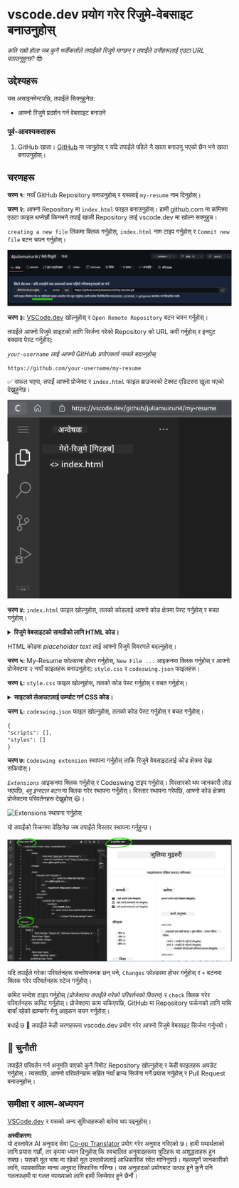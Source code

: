 <!--
CO_OP_TRANSLATOR_METADATA:
{
  "original_hash": "2fcb983b8dbadadb1bc2e97f8c12dac5",
  "translation_date": "2025-08-25T23:23:17+00:00",
  "source_file": "8-code-editor/1-using-a-code-editor/assignment.md",
  "language_code": "ne"
}
-->
# vscode.dev प्रयोग गरेर रिजुमे-वेबसाइट बनाउनुहोस्

_कति राम्रो होला जब कुनै भर्तीकर्ताले तपाईंको रिजुमे माग्छन् र तपाईंले उनीहरूलाई एउटा URL पठाउनुहुन्छ?_ 😎

## उद्देश्यहरू

यस असाइनमेन्टपछि, तपाईंले सिक्नुहुनेछ:

- आफ्नो रिजुमे प्रदर्शन गर्न वेबसाइट बनाउने

### पूर्व-आवश्यकताहरू

1. GitHub खाता। [GitHub](https://github.com/) मा जानुहोस् र यदि तपाईंले पहिले नै खाता बनाउनु भएको छैन भने खाता बनाउनुहोस्।

## चरणहरू

**चरण १:** नयाँ GitHub Repository बनाउनुहोस् र यसलाई `my-resume` नाम दिनुहोस्।

**चरण २:** आफ्नो Repository मा `index.html` फाइल बनाउनुहोस्। हामी github.com मा कम्तिमा एउटा फाइल थप्नेछौं किनभने तपाईं खाली Repository लाई vscode.dev मा खोल्न सक्नुहुन्न।

`creating a new file` लिंकमा क्लिक गर्नुहोस्, `index.html` नाम टाइप गर्नुहोस् र `Commit new file` बटन चयन गर्नुहोस्।

![github.com मा नयाँ फाइल बनाउनुहोस्](../../../../translated_images/new-file-github.com.c886796d800e8056561829a181be1382c5303da9d902d8b2dd82b68a4806e21f.ne.png)

**चरण ३:** [VSCode.dev](https://vscode.dev) खोल्नुहोस् र `Open Remote Repository` बटन चयन गर्नुहोस्।

तपाईंले आफ्नो रिजुमे साइटको लागि सिर्जना गरेको Repository को URL कपी गर्नुहोस् र इनपुट बक्समा पेस्ट गर्नुहोस्:

_`your-username` लाई आफ्नो GitHub प्रयोगकर्ता नामले बदल्नुहोस्_

```
https://github.com/your-username/my-resume
```

✅ सफल भएमा, तपाईं आफ्नो प्रोजेक्ट र `index.html` फाइल ब्राउजरको टेक्स्ट एडिटरमा खुला भएको देख्नुहुनेछ।

![नयाँ फाइल बनाउनुहोस्](../../../../translated_images/project-on-vscode.dev.e79815a9a95ee7feac72ebe5c941c91279716be37c575dbdbf2f43bea2c7d8b6.ne.png)

**चरण ४:** `index.html` फाइल खोल्नुहोस्, तलको कोडलाई आफ्नो कोड क्षेत्रमा पेस्ट गर्नुहोस् र बचत गर्नुहोस्।

<details>
    <summary><b>रिजुमे वेबसाइटको सामग्रीको लागि HTML कोड।</b></summary>
    
        <html>

            <head>
                <link href="style.css" rel="stylesheet">
                <link rel="stylesheet" href="https://cdnjs.cloudflare.com/ajax/libs/font-awesome/5.15.4/css/all.min.css">
                <title>यहाँ आफ्नो नाम लेख्नुहोस्!</title>
            </head>
            <body>
                <header id="header">
                    <!-- रिजुमे हेडर तपाईंको नाम र शीर्षक सहित -->
                    <h1>यहाँ आफ्नो नाम लेख्नुहोस्!</h1>
                    <hr>
                    तपाईंको भूमिका!
                    <hr>
                </header>
                <main>
                    <article id="mainLeft">
                        <section>
                            <h2>सम्पर्क</h2>
                            <!-- सम्पर्क जानकारी सामाजिक सञ्जाल सहित -->
                            <p>
                                <i class="fa fa-envelope" aria-hidden="true"></i>
                                <a href="mailto:username@domain.top-level domain">यहाँ आफ्नो इमेल लेख्नुहोस्</a>
                            </p>
                            <p>
                                <i class="fab fa-github" aria-hidden="true"></i>
                                <a href="github.com/yourGitHubUsername">यहाँ आफ्नो प्रयोगकर्ता नाम लेख्नुहोस्!</a>
                            </p>
                            <p>
                                <i class="fab fa-linkedin" aria-hidden="true"></i>
                                <a href="linkedin.com/yourLinkedInUsername">यहाँ आफ्नो प्रयोगकर्ता नाम लेख्नुहोस्!</a>
                            </p>
                        </section>
                        <section>
                            <h2>सीपहरू</h2>
                            <!-- तपाईंका सीपहरू -->
                            <ul>
                                <li>सीप १!</li>
                                <li>सीप २!</li>
                                <li>सीप ३!</li>
                                <li>सीप ४!</li>
                            </ul>
                        </section>
                        <section>
                            <h2>शिक्षा</h2>
                            <!-- तपाईंको शिक्षा -->
                            <h3>यहाँ आफ्नो कोर्स लेख्नुहोस्!</h3>
                            <p>
                                यहाँ आफ्नो संस्था लेख्नुहोस्!
                            </p>
                            <p>
                                सुरु - अन्त्य मिति
                            </p>
                        </section>            
                    </article>
                    <article id="mainRight">
                        <section>
                            <h2>बारेमा</h2>
                            <!-- तपाईंको बारेमा -->
                            <p>आफ्नो बारेमा केही लेख्नुहोस्!</p>
                        </section>
                        <section>
                            <h2>कामको अनुभव</h2>
                            <!-- तपाईंको कामको अनुभव -->
                            <h3>कामको शीर्षक</h3>
                            <p>
                                यहाँ संस्थाको नाम लेख्नुहोस् | सुरु महिना – अन्त्य महिना
                            </p>
                            <ul>
                                    <li>कार्य १ - तपाईंले के गर्नुभयो लेख्नुहोस्!</li>
                                    <li>कार्य २ - तपाईंले के गर्नुभयो लेख्नुहोस्!</li>
                                    <li>तपाईंको योगदानको परिणाम/प्रभाव लेख्नुहोस्</li>
                                    
                            </ul>
                            <h3>कामको शीर्षक २</h3>
                            <p>
                                यहाँ संस्थाको नाम लेख्नुहोस् | सुरु महिना – अन्त्य महिना
                            </p>
                            <ul>
                                    <li>कार्य १ - तपाईंले के गर्नुभयो लेख्नुहोस्!</li>
                                    <li>कार्य २ - तपाईंले के गर्नुभयो लेख्नुहोस्!</li>
                                    <li>तपाईंको योगदानको परिणाम/प्रभाव लेख्नुहोस्</li>
                                    
                            </ul>
                        </section>
                    </article>
                </main>
            </body>
        </html>
</details>

HTML कोडमा _placeholder text_ लाई आफ्नो रिजुमे विवरणले बदल्नुहोस्।

**चरण ५:** My-Resume फोल्डरमा होभर गर्नुहोस्, `New File ...` आइकनमा क्लिक गर्नुहोस् र आफ्नो प्रोजेक्टमा २ नयाँ फाइलहरू बनाउनुहोस्: `style.css` र `codeswing.json` फाइलहरू।

**चरण ६:** `style.css` फाइल खोल्नुहोस्, तलको कोड पेस्ट गर्नुहोस् र बचत गर्नुहोस्।

<details>
        <summary><b>साइटको लेआउटलाई फर्म्याट गर्न CSS कोड।</b></summary>
            
            body {
                font-family: 'Segoe UI', Tahoma, Geneva, Verdana, sans-serif;
                font-size: 16px;
                max-width: 960px;
                margin: auto;
            }
            h1 {
                font-size: 3em;
                letter-spacing: .6em;
                padding-top: 1em;
                padding-bottom: 1em;
            }

            h2 {
                font-size: 1.5em;
                padding-bottom: 1em;
            }

            h3 {
                font-size: 1em;
                padding-bottom: 1em;
            }
            main { 
                display: grid;
                grid-template-columns: 40% 60%;
                margin-top: 3em;
            }
            header {
                text-align: center;
                margin: auto 2em;
            }

            section {
                margin: auto 1em 4em 2em;
            }

            i {
                margin-right: .5em;
            }

            p {
                margin: .2em auto
            }

            hr {
                border: none;
                background-color: lightgray;
                height: 1px;
            }

            h1, h2, h3 {
                font-weight: 100;
                margin-bottom: 0;
            }
            #mainLeft {
                border-right: 1px solid lightgray;
            }
            
</details>

**चरण ६:** `codeswing.json` फाइल खोल्नुहोस्, तलको कोड पेस्ट गर्नुहोस् र बचत गर्नुहोस्।

    {
    "scripts": [],
    "styles": []
    }

**चरण ७:** `Codeswing extension` स्थापना गर्नुहोस् ताकि रिजुमे वेबसाइटलाई कोड क्षेत्रमा देख्न सकियोस्।

_`Extensions`_ आइकनमा क्लिक गर्नुहोस् र Codeswing टाइप गर्नुहोस्। विस्तारको थप जानकारी लोड भएपछि, _ब्लू इन्स्टल बटन_ मा क्लिक गरेर स्थापना गर्नुहोस्। विस्तार स्थापना गरेपछि, आफ्नो कोड क्षेत्रमा प्रोजेक्टमा परिवर्तनहरू देख्नुहोस् 😃।

![Extensions स्थापना गर्नुहोस्](../../../../8-code-editor/images/install-extension.gif)

यो तपाईंको स्क्रिनमा देखिनेछ जब तपाईंले विस्तार स्थापना गर्नुहुन्छ।

![Codeswing विस्तारको प्रभाव](../../../../translated_images/after-codeswing-extension-pb.0ebddddcf73b550994947a9084e35e2836c713ae13839d49628e3c764c1cfe83.ne.png)

यदि तपाईंले गरेका परिवर्तनहरू सन्तोषजनक छन् भने, `Changes` फोल्डरमा होभर गर्नुहोस् र `+` बटनमा क्लिक गरेर परिवर्तनहरू स्टेज गर्नुहोस्।

कमिट सन्देश टाइप गर्नुहोस् _(प्रोजेक्टमा तपाईंले गरेको परिवर्तनको विवरण)_ र `check` क्लिक गरेर परिवर्तनहरू कमिट गर्नुहोस्। प्रोजेक्टमा काम सकिएपछि, GitHub मा Repository फर्कनको लागि माथि बायाँ रहेको ह्याम्बर्गर मेनु आइकन चयन गर्नुहोस्।

बधाई छ 🎉 तपाईंले केही चरणहरूमा vscode.dev प्रयोग गरेर आफ्नो रिजुमे वेबसाइट सिर्जना गर्नुभयो।

## 🚀 चुनौती

तपाईंले परिवर्तन गर्न अनुमति पाएको कुनै रिमोट Repository खोल्नुहोस् र केही फाइलहरू अपडेट गर्नुहोस्। त्यसपछि, आफ्नो परिवर्तनहरू सहित नयाँ ब्रान्च सिर्जना गर्ने प्रयास गर्नुहोस् र Pull Request बनाउनुहोस्।

## समीक्षा र आत्म-अध्ययन

[VSCode.dev](https://code.visualstudio.com/docs/editor/vscode-web?WT.mc_id=academic-0000-alfredodeza) र यसको अन्य सुविधाहरूको बारेमा थप पढ्नुहोस्।

**अस्वीकरण**:  
यो दस्तावेज़ AI अनुवाद सेवा [Co-op Translator](https://github.com/Azure/co-op-translator) प्रयोग गरेर अनुवाद गरिएको छ। हामी यथार्थताको लागि प्रयास गर्छौं, तर कृपया ध्यान दिनुहोस् कि स्वचालित अनुवादहरूमा त्रुटिहरू वा अशुद्धताहरू हुन सक्छ। यसको मूल भाषा मा रहेको मूल दस्तावेज़लाई आधिकारिक स्रोत मानिनुपर्छ। महत्वपूर्ण जानकारीको लागि, व्यावसायिक मानव अनुवाद सिफारिस गरिन्छ। यस अनुवादको प्रयोगबाट उत्पन्न हुने कुनै पनि गलतफहमी वा गलत व्याख्याको लागि हामी जिम्मेवार हुने छैनौं।